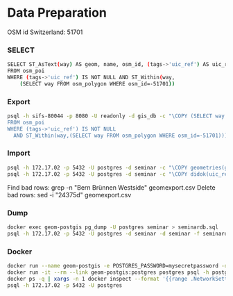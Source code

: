 # Data Preparation
OSM id Switzerland: 51701

### SELECT
```bash
SELECT ST_AsText(way) AS geom, name, osm_id, (tags->'uic_ref') AS uic_ref
FROM osm_poi
WHERE (tags->'uic_ref') IS NOT NULL AND ST_Within(way,
    (SELECT way FROM osm_polygon WHERE osm_id=-51701))
```

### Export
```bash
psql -h sifs-80044 -p 8080 -U readonly -d gis_db -c "\COPY (SELECT way AS geom, name, osm_id, (tags->'uic_ref') AS uic_ref
FROM osm_poi
WHERE (tags->'uic_ref') IS NOT NULL
  AND ST_Within(way,(SELECT way FROM osm_polygon WHERE osm_id=-51701))) TO 'geomexport.csv' CSV HEADER DELIMITER ',';"
```


### Import
```bash
psql -h 172.17.02 -p 5432 -U postgres -d seminar -c "\COPY geometries(geom,name,osm_id,uic_ref) FROM 'geomexport.csv' DELIMITER ',' CSV HEADER;"
psql -h 172.17.02 -p 5432 -U postgres -d seminar -c "\COPY didok(uic_ref, ld, dst_nr, kz, name, laenge, namel, dst_abk, go_nr, go_abk, gde_nr, gemeinde, kt, bp, vp, vg, vd, y_koord, x_koord, hoehe, karte1, karte2) FROM 'didok.csv' DELIMITER ',' CSV HEADER;"
```
Find bad rows: grep -n "Bern Brünnen Westside" geomexport.csv
Delete bad rows: sed -i "24375d" geomexport.csv

### Dump
```bash
docker exec geom-postgis pg_dump -U postgres seminar > seminardb.sql
psql -h 172.17.02 -p 5432 -U postgres -d seminar -d seminar -f seminardb.sql
```


### Docker
```bash
docker run --name geom-postgis -e POSTGRES_PASSWORD=mysecretpassword -d mdillon/postgis:11
docker run -it --rm --link geom-postgis:postgres postgres psql -h postgres -U postgres
docker ps -q | xargs -n 1 docker inspect --format '{{range .NetworkSettings.Networks}}{{.IPAddress}}{{end}} {{ .Name }}' | sed 's/ \// /'
psql -h 172.17.02 -p 5432 -U postgres
```






